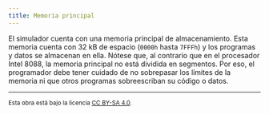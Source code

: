 ```yaml
---
title: Memoria principal
---
```


El simulador cuenta con una memoria principal de almacenamiento. Esta memoria cuenta con 32 kB de espacio (`0000h` hasta `7FFFh`) y los programas y datos se almacenan en ella. Nótese que, al contrario que en el procesador Intel 8088, la memoria principal no está dividida en segmentos. Por eso, el programador debe tener cuidado de no sobrepasar los límites de la memoria ni que otros programas sobreescriban su código o datos.

---

<small>Esta obra está bajo la licencia <a target="_blank" rel="license noopener noreferrer" href="http://creativecommons.org/licenses/by-sa/4.0/">CC BY-SA 4.0</a>.</small>
